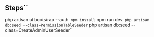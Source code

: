 
## Steps``
php artisan ui bootstrap --auth``
npm install``
npm run dev``
php artisan db:seed --class=PermissionTableSeeder``
php artisan db:seed --class=CreateAdminUserSeeder``